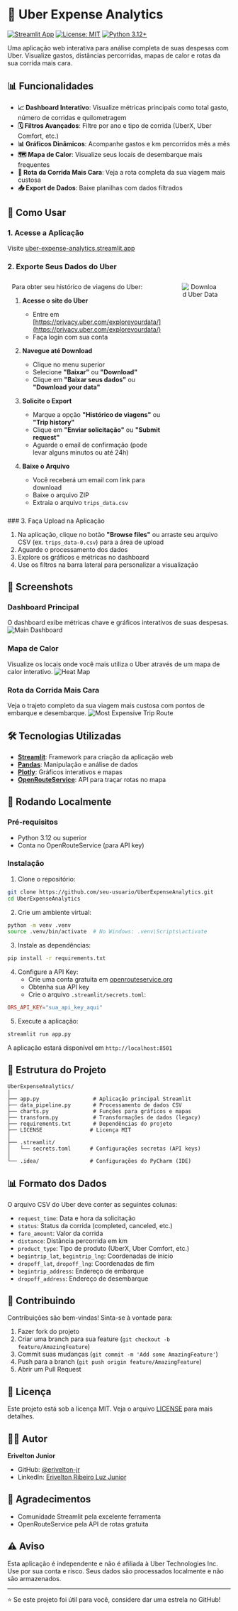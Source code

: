 # 🚙 Uber Expense Analytics

[![Streamlit App](https://static.streamlit.io/badges/streamlit_badge_black_white.svg)](https://uber-expense-analytics.streamlit.app/)
[![License: MIT](https://img.shields.io/badge/License-MIT-yellow.svg)](LICENSE)
[![Python 3.12+](https://img.shields.io/badge/python-3.12+-blue.svg)](https://www.python.org/downloads/)

Uma aplicação web interativa para análise completa de suas despesas com Uber. Visualize gastos, distâncias percorridas, mapas de calor e rotas da sua corrida mais cara.

## 📊 Funcionalidades 

- **📈 Dashboard Interativo**: Visualize métricas principais como total gasto, número de corridas e quilometragem
- **🗓️ Filtros Avançados**: Filtre por ano e tipo de corrida (UberX, Uber Comfort, etc.)
- **📊 Gráficos Dinâmicos**: Acompanhe gastos e km percorridos mês a mês
- **🗺️ Mapa de Calor**: Visualize seus locais de desembarque mais frequentes
- **🚗 Rota da Corrida Mais Cara**: Veja a rota completa da sua viagem mais custosa
- **📥 Export de Dados**: Baixe planilhas com dados filtrados

## 🎯 Como Usar

### 1. Acesse a Aplicação

Visite [uber-expense-analytics.streamlit.app](https://uber-expense-analytics.streamlit.app/)

### 2. Exporte Seus Dados do Uber
<div style="display: flex;">
   <div style="flex: 1; padding: 10px;">
   Para obter seu histórico de viagens do Uber:

   1. **Acesse o site do Uber**
      - Entre em [https://privacy.uber.com/exploreyourdata/](https://privacy.uber.com/exploreyourdata/)
      - Faça login com sua conta

   2. **Navegue até Download**
      - Clique no menu superior
      - Selecione **"Baixar"** ou **"Download"**
      - Clique em **"Baixar seus dados"** ou **"Download your data"**

   3. **Solicite o Export**
      - Marque a opção **"Histórico de viagens"** ou **"Trip history"**
      - Clique em **"Enviar solicitação"** ou **"Submit request"**
      - Aguarde o email de confirmação (pode levar alguns minutos ou até 24h)

   4. **Baixe o Arquivo**
      - Você receberá um email com link para download
      - Baixe o arquivo ZIP
      - Extraia o arquivo `trips_data.csv`
   </div>
<div style="flex: 1; padding: 10px; margin-left: 10px; text-align: center;">
   <img src="img/download_receipt.gif" alt="Download Uber Data" 
         style="max-width: 70%; border: none; outline: none; box-shadow: none;">
</div>
</div>
### 3. Faça Upload na Aplicação

1. Na aplicação, clique no botão **"Browse files"** ou arraste seu arquivo CSV (ex. `trips_data-0.csv`) para a área de upload
2. Aguarde o processamento dos dados
3. Explore os gráficos e métricas no dashboard
4. Use os filtros na barra lateral para personalizar a visualização

## 📸 Screenshots

### Dashboard Principal
O dashboard exibe métricas chave e gráficos interativos de suas despesas.
<img src="img/main_dashboard.png" alt="Main Dashboard" style="max-width: 60%; border: none; outline: none; box-shadow: none;">

### Mapa de Calor
Visualize os locais onde você mais utiliza o Uber através de um mapa de calor interativo.
<img src="img/heatmap.png" alt="Heat Map" style="max-width: 60%; border: none; outline: none; box-shadow: none;">

### Rota da Corrida Mais Cara
Veja o trajeto completo da sua viagem mais custosa com pontos de embarque e desembarque.
<img src="img/route.png" alt="Most Expensive Trip Route" style="max-width: 60%; border: none; outline: none; box-shadow: none;">

## 🛠️ Tecnologias Utilizadas

- **[Streamlit](https://streamlit.io/)**: Framework para criação da aplicação web
- **[Pandas](https://pandas.pydata.org/)**: Manipulação e análise de dados
- **[Plotly](https://plotly.com/)**: Gráficos interativos e mapas
- **[OpenRouteService](https://openrouteservice.org/)**: API para traçar rotas no mapa

## 🚀 Rodando Localmente

### Pré-requisitos

- Python 3.12 ou superior
- Conta no OpenRouteService (para API key)

### Instalação

1. Clone o repositório:
```bash
git clone https://github.com/seu-usuario/UberExpenseAnalytics.git
cd UberExpenseAnalytics
```

2. Crie um ambiente virtual:
```bash
python -m venv .venv
source .venv/bin/activate  # No Windows: .venv\Scripts\activate
```

3. Instale as dependências:
```bash
pip install -r requirements.txt
```

4. Configure a API Key:
   - Crie uma conta gratuita em [openrouteservice.org](https://openrouteservice.org/)
   - Obtenha sua API key
   - Crie o arquivo `.streamlit/secrets.toml`:
```toml
ORS_API_KEY="sua_api_key_aqui"
```

5. Execute a aplicação:
```bash
streamlit run app.py
```

A aplicação estará disponível em `http://localhost:8501`

## 📁 Estrutura do Projeto

```
UberExpenseAnalytics/
│
├── app.py                 # Aplicação principal Streamlit
├── data_pipeline.py       # Processamento de dados CSV
├── charts.py              # Funções para gráficos e mapas
├── transform.py           # Transformações de dados (legacy)
├── requirements.txt       # Dependências do projeto
├── LICENSE               # Licença MIT
│
├── .streamlit/
│   └── secrets.toml      # Configurações secretas (API keys)
│
└── .idea/                # Configurações do PyCharm (IDE)
```

## 📊 Formato dos Dados

O arquivo CSV do Uber deve conter as seguintes colunas:
- `request_time`: Data e hora da solicitação
- `status`: Status da corrida (completed, canceled, etc.)
- `fare_amount`: Valor da corrida
- `distance`: Distância percorrida em km
- `product_type`: Tipo de produto (UberX, Uber Comfort, etc.)
- `begintrip_lat`, `begintrip_lng`: Coordenadas de início
- `dropoff_lat`, `dropoff_lng`: Coordenadas de fim
- `begintrip_address`: Endereço de embarque
- `dropoff_address`: Endereço de desembarque

## 🤝 Contribuindo

Contribuições são bem-vindas! Sinta-se à vontade para:

1. Fazer fork do projeto
2. Criar uma branch para sua feature (`git checkout -b feature/AmazingFeature`)
3. Commit suas mudanças (`git commit -m 'Add some AmazingFeature'`)
4. Push para a branch (`git push origin feature/AmazingFeature`)
5. Abrir um Pull Request

## 📝 Licença

Este projeto está sob a licença MIT. Veja o arquivo [LICENSE](LICENSE) para mais detalhes.

## 👨‍💻 Autor

**Erivelton Junior**

- GitHub: [@erivelton-jr](https://github.com/erivelton-jr)
- LinkedIn: [Erivelton Ribeiro Luz Junior](https://linkedin.com/in/eriveltonjr)

## 🙏 Agradecimentos

- Comunidade Streamlit pela excelente ferramenta
- OpenRouteService pela API de rotas gratuita

## ⚠️ Aviso

Esta aplicação é independente e não é afiliada à Uber Technologies Inc. Use por sua conta e risco. Seus dados são processados localmente e não são armazenados.

---

⭐ Se este projeto foi útil para você, considere dar uma estrela no GitHub!